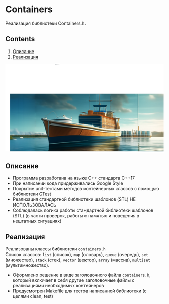 # Сontainers

Реализация библиотеки Сontainers.h.


## Contents

1. [Описание](#описание)
2. [Реализация](#реализация)


![Сontainers](misc\images\Containers.png)


## Описание

- Программа разработана на языке C++ стандарта C++17
- При написании кода придерживались Google Style
- Покрытие unit-тестами методов контейнерных классов c помощью библиотеки GTest
- Реализация стандартной библиотеки шаблонов (STL) НЕ ИСПОЛЬЗОВАЛАСЬ
- Соблюдалась логика работы стандартной библиотеки шаблонов (STL) (в части проверок, работы с памятью и поведения в нештатных ситуациях)

## Реализация

Реализованы классы библиотеки `containers.h` \
Список классов: `list` (список), `map` (словарь), `queue` (очередь), `set` (множество), `stack` (стек), `vector` (вектор),
`array` (массив), `multiset` (мультимножество).
- Оформлено решение в виде заголовочного файла `containers.h`, который включает в себя другие заголовочные файлы с реализациями необходимых контейнеров
- Предусмотрен Makefile для тестов написанной библиотеки (с целями clean, test)
